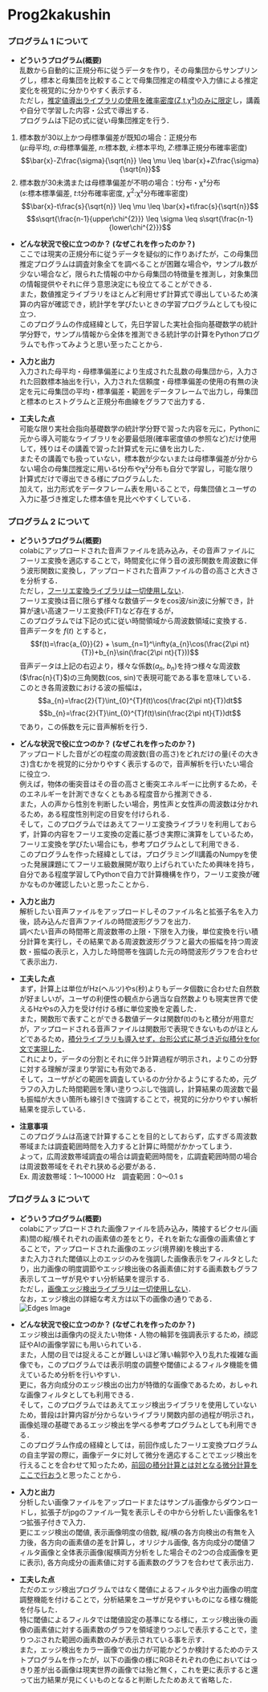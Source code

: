 # Prog2kakushin

### プログラム 1 について
- **どういうプログラム(概要)**  
乱数から自動的に正規分布に従うデータを作り，その母集団からサンプリングし，標本と母集団を比較することで母集団推定の精度や入力値による推定変化を視覚的に分かりやすく表示する．  
ただし，<ins>推定値導出ライブラリの使用を確率密度(Z,t,χ²)のみに限定</ins>し，講義や自分で学習した内容・公式で導出する．  
プログラムは下記の式に従い母集団推定を行う．  
1. 標本数が30以上かつ母標準偏差が既知の場合：正規分布  
   ($\mu$:母平均, $\sigma$:母標準偏差, $n$:標本数, $\bar{x}$:標本平均, $Z$:標準正規分布確率密度)
$$\bar{x}-Z\frac{\sigma}{\sqrt{n}} \leq \mu \leq \bar{x}+Z\frac{\sigma}{\sqrt{n}}$$
2. 標本数が30未満または母標準偏差が不明の場合：t分布・χ²分布  
  ($s$:標本標準偏差, $t$:t分布確率密度, $\chi^{2}$:χ²分布確率密度)  
$$\bar{x}-t\frac{s}{\sqrt{n}} \leq \mu \leq \bar{x}+t\frac{s}{\sqrt{n}}$$
$$s\sqrt{\frac{n-1}{upper\chi^{2}}} \leq \sigma \leq s\sqrt{\frac{n-1}{lower\chi^{2}}}$$

- **どんな状況で役に立つのか？ (なぜこれを作ったのか？)**  
ここでは現実の正規分布に従うデータを疑似的に作りあげたが，この母集団推定プログラムは調査対象全てを調べることが困難な場合や，サンプル数が少ない場合など，限られた情報の中から母集団の特徴量を推測し，対象集団の情報提供やそれに伴う意思決定にも役立てることができる．  
また，数値推定ライブラリをほとんど利用せず計算式で導出しているため演算の内容が確認でき，統計学を学びたいときの学習プログラムとしても役に立つ．  
このプログラムの作成経緯として，先日学習した実社会指向基礎数学の統計学分野で，サンプル情報から全体を推測できる統計学の計算をPythonプログラムでも作ってみようと思い至ったことから．  

- **入力と出力**  
入力された母平均・母標準偏差により生成された乱数の母集団から，入力された回数標本抽出を行い，入力された信頼度・母標準偏差の使用の有無の決定を元に母集団の平均・標準偏差・範囲をデータフレームで出力し，母集団と標本のヒストグラムと正規分布曲線をグラフで出力する．  

- **工夫した点**  
可能な限り実社会指向基礎数学の統計学分野で習った内容を元に，Pythonに元から導入可能なライブラリを必要最低限(確率密度値の参照など)だけ使用して，残りはその講義で習った計算式を元に値を出力した．  
またその講義でも扱っていない，標本数が少ないまたは母標準偏差が分からない場合の母集団推定に用いるt分布やχ²分布も自分で学習し，可能な限り計算式だけで導出できる様にプログラムした．  
加えて，出力形式をデータフレーム表を用いることで，母集団値とユーザの入力に基づき推定した標本値を見比べやすくしている．  

### プログラム 2 について
- **どういうプログラム(概要)**  
colabにアップロードされた音声ファイルを読み込み，その音声ファイルにフーリエ変換を適応することで，時間変化に伴う音の波形関数を周波数に伴う波形関数に変換し，アップロードされた音声ファイルの音の高さと大きさを分析する．  
ただし，<ins>フーリエ変換ライブラリは一切使用しない</ins>．  
フーリエ変換は音に限らず様々な数値データをcos波/sin波に分解でき，計算が速い高速フーリエ変換(FFT)など存在するが，  
このプログラムでは下記の式に従い時間領域から周波数領域に変換する．  
音声データを $f(t)$ とすると，
$$f(t)=\frac{a_{0}}{2} + \sum_{n=1}^\infty(a_{n}\cos(\frac{2\pi nt}{T})+b_{n}\sin(\frac{2\pi nt}{T}))$$
音声データは上記の右辺より，様々な係数($a_{n}$, $b_{n}$)を持つ様々な周波数($\frac{n}{T}$)の三角関数(cos, sin)で表現可能である事を意味している．
このとき各周波数における波の振幅は，
$$a_{n}=\frac{2}{T}\int_{0}^{T}f(t)\cos(\frac{2\pi nt}{T})dt$$
$$b_{n}=\frac{2}{T}\int_{0}^{T}f(t)\sin(\frac{2\pi nt}{T})dt$$
であり，この係数を元に音声解析を行う．  

- **どんな状況で役に立つのか？ (なぜこれを作ったのか？)**  
アップロードした音がどの程度の周波数(音の高さ)をどれだけの量(その大きさ)含むかを視覚的に分かりやすく表示するので，音声解析を行いたい場合に役立つ．  
例えば，物体の衝突音はその音の高さと衝突エネルギーに比例するため，そのエネルギーを計測できなくともある程度音から推測できる．  
また，人の声から性別を判断したい場合，男性声と女性声の周波数は分かれるため，ある程度性別判定の目安を付けられる．  
そして，このプログラムではあえてフーリエ変換ライブラリを利用しておらず，計算の内容をフーリエ変換の定義に基づき実際に演算をしているため，フーリエ変換を学びたい場合にも，参考プログラムとして利用できる．  
このプログラムを作った経緯としては，プログラミングⅡ講義のNumpyを使った発展課題にてフーリエ級数展開が取り上げられていたため興味を持ち，自分である程度学習してPythonで自力で計算機構を作り，フーリエ変換が確かなものか確認したいと思ったことから．  

- **入力と出力**  
解析したい音声ファイルをアップロードしそのファイル名と拡張子名を入力後，読み込んだ音声ファイルの時間波形グラフを出力．  
調べたい音声の時間帯と周波数帯の上限・下限を入力後，単位変換を行い積分計算を実行し，その結果である周波数波形グラフと最大の振幅を持つ周波数・振幅の表示と，入力した時間帯を強調した元の時間波形グラフを合わせて表示出力．  

- **工夫した点**  
まず，計算上は単位がHz(ヘルツ)やs(秒)よりもデータ個数に合わせた自然数が好ましいが，ユーザの利便性の観点から適当な自然数よりも現実世界で使えるHzやsの入力を受け付ける様に単位変換を定義した．  
また，関数形で表すことができる数値データは関数f(t)のもと積分が用意だが，アップロードされる音声ファイルは関数形で表現できないものがほとんどであるため，<ins>積分ライブラリも導入せず，台形公式に基づき近似積分をfor文で実現した</ins>．  
これにより，データの分割とそれに伴う計算過程が明示され，よりこの分野に対する理解が深まり学習にも有効である．  
そして，ユーザがどの範囲を調査しているのか分かるようにするため，元グラフの入力した時間範囲を薄い塗りつぶしで強調し，計算結果の周波数で最も振幅が大きい箇所も線引きで強調することで，視覚的に分かりやすい解析結果を提示している．  

- **注意事項**  
このプログラムは高速で計算することを目的としておらず，広すぎる周波数帯域または調査範囲時間を入力すると計算に時間がかかってしまう．  
よって，広周波数帯域調査の場合は調査範囲時間を，広調査範囲時間の場合は周波数帯域をそれぞれ狭める必要がある．  
Ex. 周波数帯域：1～10000 Hz　調査範囲：0～0.1 s  

### プログラム 3 について
- **どういうプログラム(概要)**  
colabにアップロードされた画像ファイルを読み込み，隣接するピクセル(画素)間の縦/横それぞれの画素値の差をとり，それを新たな画像の画素値とすることで，アップロードされた画像のエッジ(境界線)を検出する．  
また入力された閾値以上のエッジのみを強調した画像表示をフィルタとしたり，出力画像の明度調節やエッジ検出後の各画素値に対する画素数もグラフ表示してユーザが見やすい分析結果を提示する．  
ただし，<ins>画像エッジ検出ライブラリは一切使用しない</ins>．  
なお，エッジ検出の詳細な考え方は以下の画像の通りである．  
![Edges Image](Edges(README).png)

- **どんな状況で役に立つのか？ (なぜこれを作ったのか？)**  
エッジ検出は画像内の捉えたい物体・人物の輪郭を強調表示するため，顔認証やAIの画像学習にも用いられている．  
また，人間の目では捉えることが難しいほど薄い輪郭や入り乱れた複雑な画像でも，このプログラムでは表示明度の調整や閾値によるフィルタ機能を備えているため分析を行いやすい．  
更に，各方向成分のエッジ検出の出力が特徴的な画像であるため，おしゃれな画像フィルタとしても利用できる．  
そして，このプログラムではあえてエッジ検出ライブラリを使用していないため，普段は計算内容が分からないライブラリ関数内部の過程が明示され，画像処理の基礎であるエッジ検出を学べる参考プログラムとしても利用できる．  
このプログラム作成の経緯としては，前回作成したフーリエ変換プログラムの自主学習の際に，画像データに対して微分を適応することでエッジ検出を行えることを合わせて知ったため，<ins>前回の積分計算とは対となる微分計算をここで行おう</ins>と思ったことから．  

- **入力と出力**  
分析したい画像ファイルをアップロードまたはサンプル画像からダウンロードし，拡張子がjpgのファイル一覧を表示しその中から分析したい画像名を1つ拡張子付きで入力．  
更にエッジ検出の閾値, 表示画像明度の倍数, 縦/横の各方向検出の有無を入力後，各方向の画素値の差を計算し，オリジナル画像, 各方向成分の閾値フィルタ画像と全体表示画像(縦横両方分析をした場合その2つの合成画像を更に表示), 各方向成分の画素値に対する画素数のグラフを合わせて表示出力．  

- **工夫した点**  
ただのエッジ検出プログラムではなく閾値によるフィルタや出力画像の明度調整機能を付けることで，分析結果をユーザが見やすいものになる様な機能を付与した．  
特に閾値によるフィルタでは閾値設定の基準になる様に，エッジ検出後の画像の画素値に対する画素数のグラフを領域塗りつぶしで表示することで，塗りつぶされた範囲の画素数のみが表示されている事を示す．  
また，エッジ検出をカラー画像での出力が可能かどうか検討するためのテストプログラムを作ったが，以下の画像の様にRGBそれぞれの色においてはっきり差が出る画像は現実世界の画像では殆ど無く，これを更に表示すると還って出力結果が見にくいものとなると判断したためあえて省略した．
